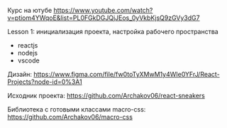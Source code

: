 Курс на ютубе
https://www.youtube.com/watch?v=ptiom4YWqoE&list=PL0FGkDGJQjJEos_0yVkbKjsQ9zGVy3dG7

Lesson 1: инициализация проекта, настройка рабочего пространства
- reactjs
- nodejs
- vscode


Дизайн: https://www.figma.com/file/fw0toTyXMwM1y4WIe0YFrJ/React-Projects?node-id=0%3A1

Исходник проекта: https://github.com/Archakov06/react-sneakers

Библиотека с готовыми классами macro-css: https://github.com/Archakov06/macro-css
